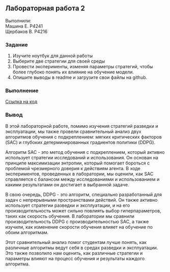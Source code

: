 ## Лабораторная работа 2

Выполнили: <br>
Машина Е. P4241 <br>
Щербаков В. P4216

### Задание

1. Изучите ноутбук для данной работы
2. Выберите две стратегии для своей среды
3. Провести эксперименты, изменяя параметры стратегий, 
чтобы более глубоко понять их влияние на обучение 
модели.
4. Опишите выводы в readme и загрузите свои файлы на 
github.

### Выполнение
[Ссылка на код](./RL2_CarRacing.ipynb)

### Вывод
В этой лабораторной работе, помимо изучения стратегий разведки и эксплуатации, мы также провели сравнительный анализ двух алгоритмов обучения с подкреплением: мягких критических факторов (SAC) и глубоких детерминированных градиентов политики (DDPG).

Алгоритм SAC - это метод обучения с подкреплением, который активно использует стратегии исследований и использования. Он основан на принципе максимизации энтропии, который помогает бороться с проблемой чрезмерного доверия к действиям агента. В ходе экспериментов, проведенных в лаборатории, мы оценили, как SAC справляется с балансом между исследованиями и использованием и какими результатами он достигает в выбранной задаче.

В свою очередь, DDPG - это алгоритм, специально разработанный для задач с непрерывными пространствами действий. Он также активно использует стратегии разведки и эксплуатации, и на его производительность может сильно повлиять выбор гиперпараметров, таких как скорость обучения. В лаборатории мы сравнили производительность DDPG с производительностью SAC, а также изучили, как изменение скорости обучения влияет на обучение по обоим алгоритмам.

Этот сравнительный анализ помог студентам лучше понять, как различные алгоритмы ведут себя в средах разведки и эксплуатации. Это также позволило нам оценить, как различные стратегии и параметры влияют на процесс обучения и результаты каждого алгоритма.
